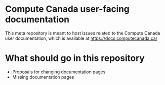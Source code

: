 # Compute Canada user-facing documentation
This meta repository is meant to host issues related to the Compute Canada user documentation, which is available at https://docs.computecanada.ca/


# What should go in this repository
* Proposals for changing documentation pages
* Missing documentation pages

